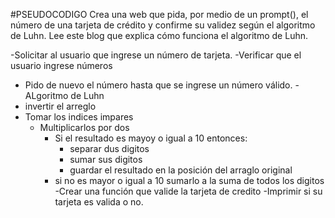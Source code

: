 #PSEUDOCODIGO
Crea una web que pida, por medio de un prompt(), el número de una tarjeta de crédito y confirme su validez según el algoritmo de Luhn. Lee este blog que explica cómo funciona el algoritmo de Luhn.

-Solicitar al usuario que ingrese un número de tarjeta.
-Verificar que el usuario ingrese números
  - Pido de nuevo el número hasta que se ingrese un número válido.
-ALgoritmo de Luhn
  - invertir el arreglo
  - Tomar los indices impares
    - Multiplicarlos por dos
        - Si el resultado es mayoy o igual a 10 entonces:
          - separar dus digitos
          - sumar sus digitos
          - guardar el resultado en la posición del arraglo original
        - si no es  mayor o igual a 10 sumarlo a la suma de todos los digitos 
-Crear una función que valide la tarjeta de credito
-Imprimir si su tarjeta es valida o no.
